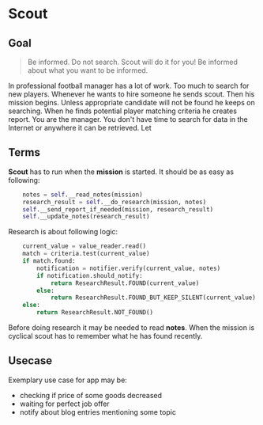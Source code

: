 # Scout

## Goal
> Be informed. Do not search. Scout will do it for you! Be informed about what you want to be informed.

In professional football manager has a lot of work. Too much to search for new players. Whenever he
wants to hire someone he sends scout. Then his mission begins. Unless appropriate candidate will not be found he keeps on searching.
When he finds potential player matching criteria he creates report.
You are the manager. You don't have time to search for data in the Internet or anywhere it can be retrieved. Let 
## Terms
**Scout** has to run when the **mission** is started. It should be as easy as following:
```python
    notes = self.__read_notes(mission)
    research_result = self.__do_research(mission, notes)
    self.__send_report_if_needed(mission, research_result)
    self.__update_notes(research_result)

```
Research is about following logic:
```python
    current_value = value_reader.read()
    match = criteria.test(current_value)
    if match.found:
        notification = notifier.verify(current_value, notes)
        if notification.should_notify:
            return ResearchResult.FOUND(current_value)
        else:
            return ResearchResult.FOUND_BUT_KEEP_SILENT(current_value)
    else:
        return ResearchResult.NOT_FOUND()
```
Before doing research it may be needed to read **notes**. 
When the mission is cyclical scout has to remember what he has found recently.
    
## Usecase
Exemplary use case for app may be:
- checking if price of some goods decreased
- waiting for perfect job offer
- notify about blog entries mentioning some topic

